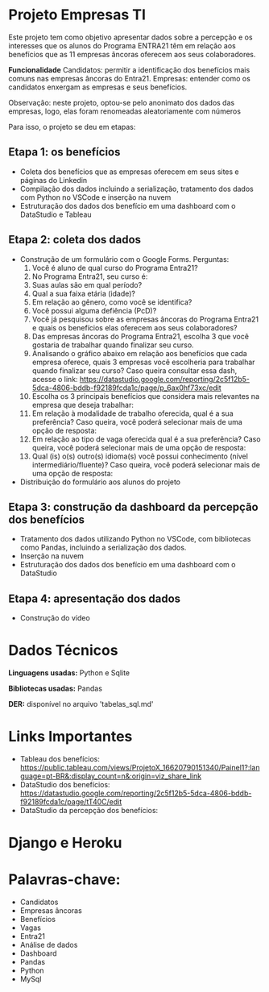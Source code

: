 # Projeto Empresas TI

Este projeto tem como objetivo apresentar dados sobre a percepção e os interesses que os alunos do Programa ENTRA21 têm em relação aos benefícios que as 11 empresas âncoras oferecem aos seus colaboradores.

**Funcionalidade**
Candidatos: permitir a identificação dos benefícios mais comuns nas empresas âncoras do Entra21.
Empresas: entender como os candidatos enxergam as empresas e seus benefícios.

Observação: neste projeto, optou-se pelo anonimato dos dados das empresas, logo, elas foram renomeadas aleatoriamente com números

Para isso, o projeto se deu em etapas:

## Etapa 1: os benefícios
- Coleta dos benefícios que as empresas oferecem em seus sites e páginas do Linkedin
- Compilação dos dados incluindo a serialização, tratamento dos dados com Python no VSCode e inserção na nuvem
- Estruturação dos dados dos benefício em uma dashboard com o DataStudio e Tableau

## Etapa 2: coleta dos dados
- Construção de um formulário com o Google Forms. Perguntas:
    1) Você é aluno de qual curso do Programa Entra21?
    2) No Programa Entra21, seu curso é:
    3) Suas aulas são em qual período?
    4) Qual a sua faixa etária (idade)?
    5) Em relação ao gênero, como você se identifica?
    6) Você possui alguma defiência (PcD)?
    7) Você já pesquisou sobre as empresas âncoras do Programa Entra21 e quais os benefícios elas oferecem aos seus colaboradores?
    8) Das empresas âncoras do Programa Entra21, escolha 3 que você gostaria de trabalhar quando finalizar seu curso.
    9) Analisando o gráfico abaixo em relação aos benefícios que cada empresa oferece, quais 3 empresas você escolheria para trabalhar quando finalizar seu curso? Caso queira consultar essa dash, acesse o link:  https://datastudio.google.com/reporting/2c5f12b5-5dca-4806-bddb-f92189fcda1c/page/p_6ax0hf73xc/edit 
    10) Escolha os 3 principais benefícios que considera mais relevantes na empresa que deseja trabalhar:
    11) Em relação à modalidade de trabalho oferecida, qual é a sua preferência? Caso queira, você poderá selecionar mais de uma opção de resposta:
    12) Em relação ao tipo de vaga oferecida qual é a sua preferência? Caso queira, você poderá selecionar mais de uma opção de resposta:
    13) Qual (is) o(s) outro(s) idioma(s) você possui conhecimento (nível intermediário/fluente)? Caso queira, você poderá selecionar mais de uma opção de resposta:    
- Distribuição do formulário aos alunos do projeto

## Etapa 3: construção da dashboard da percepção dos benefícios
- Tratamento dos dados utilizando Python no VSCode, com bibliotecas como Pandas, incluindo a serialização dos dados.
- Inserção na nuvem
- Estruturação dos dados dos benefício em uma dashboard com o DataStudio

## Etapa 4: apresentação dos dados
- Construção do vídeo

# Dados Técnicos
**Linguagens usadas:** Python e Sqlite

**Bibliotecas usadas:** Pandas

**DER:** disponível no arquivo 'tabelas_sql.md'

# Links Importantes
- Tableau dos benefícios: https://public.tableau.com/views/ProjetoX_16620790151340/Painel1?:language=pt-BR&:display_count=n&:origin=viz_share_link
- DataStudio dos benefícios: https://datastudio.google.com/reporting/2c5f12b5-5dca-4806-bddb-f92189fcda1c/page/tT40C/edit
- DataStudio da percepção dos benefícios:

# Django e Heroku

# Palavras-chave:
- Candidatos
- Empresas âncoras
- Benefícios
- Vagas
- Entra21
- Análise de dados
- Dashboard
- Pandas
- Python
- MySql
